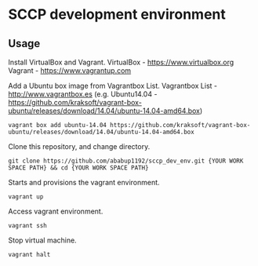 # SCCP development environment

## Usage
Install VirtualBox and Vagrant.
VirtualBox - https://www.virtualbox.org
Vagrant    - https://www.vagrantup.com


Add a Ubuntu box image from Vagrantbox List.
Vagrantbox List - http://www.vagrantbox.es
(e.g. Ubuntu14.04 - https://github.com/kraksoft/vagrant-box-ubuntu/releases/download/14.04/ubuntu-14.04-amd64.box)

    vagrant box add ubuntu-14.04 https://github.com/kraksoft/vagrant-box-ubuntu/releases/download/14.04/ubuntu-14.04-amd64.box


Clone this repository, and change directory.

    git clone https://github.com/ababup1192/sccp_dev_env.git {YOUR WORK SPACE PATH} && cd {YOUR WORK SPACE PATH}
    
Starts and provisions the vagrant environment.

    vagrant up
    
Access vagrant environment.

    vagrant ssh
    
Stop virtual machine.

    vagrant halt

